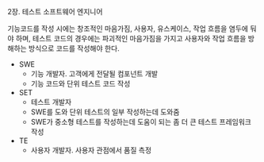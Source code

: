 2장. 테스트 소프트웨어 엔지니어

기능코드를 작성 시에는 창조적인 마음가짐, 사용자, 유스케이스, 작업 흐름을 염두에 둬야 하며, 테스트 코드의 경우에는 파괴적인 마음가짐을 가지고 사용자와 작업 흐름을 방해하는 방식으로 코드를 작성해야 한다.

- SWE
  - 기능 개발자. 고객에게 전달될 컴포넌트 개발
  - 기능 코드와 단위 테스트 코드 작성
- SET
  - 테스트 개발자
  - SWE를 도와 단위 테스트의 일부 작성하는데 도와줌
  - SWE가 중소형 테스트를 작성하는데 도움이 되는 좀 더 큰 테스트 프레임워크 작성
- TE
  - 사용자 개발자. 사용자 관점에서 품질 측정